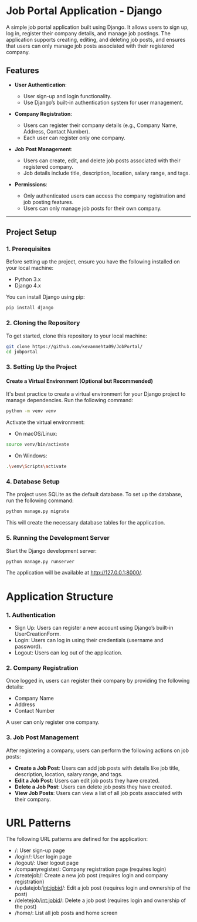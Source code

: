 # Job Portal Application - Django

A simple job portal application built using Django. It allows users to sign up, log in, register their company details, and manage job postings. The application supports creating, editing, and deleting job posts, and ensures that users can only manage job posts associated with their registered company.

## Features
- **User Authentication**: 
  - User sign-up and login functionality.
  - Use Django’s built-in authentication system for user management.
  
- **Company Registration**:
  - Users can register their company details (e.g., Company Name, Address, Contact Number).
  - Each user can register only one company.
  
- **Job Post Management**:
  - Users can create, edit, and delete job posts associated with their registered company.
  - Job details include title, description, location, salary range, and tags.

- **Permissions**:
  - Only authenticated users can access the company registration and job posting features.
  - Users can only manage job posts for their own company.

---

## Project Setup

### 1. **Prerequisites**

Before setting up the project, ensure you have the following installed on your local machine:

- Python 3.x
- Django 4.x

You can install Django using pip:

```bash
pip install django
```


### 2. **Cloning the Repository**
To get started, clone this repository to your local machine:

```bash
git clone https://github.com/kevanmehta09/JobPortal/
cd jobportal
```

### 3. Setting Up the Project
#### Create a Virtual Environment (Optional but Recommended)
It's best practice to create a virtual environment for your Django project to manage dependencies. Run the following command:

```bash
python -m venv venv
```
Activate the virtual environment:

- On macOS/Linux:

```bash
source venv/bin/activate
```
- On Windows:

```bash
.\venv\Scripts\activate
```
### 4. Database Setup
The project uses SQLite as the default database. To set up the database, run the following command:

```bash
python manage.py migrate
```
This will create the necessary database tables for the application.

### 5. Running the Development Server
Start the Django development server:

```bash
python manage.py runserver
```
The application will be available at http://127.0.0.1:8000/.

# Application Structure
### 1. Authentication
- Sign Up: Users can register a new account using Django’s built-in UserCreationForm.
- Login: Users can log in using their credentials (username and password).
- Logout: Users can log out of the application.

### 2. Company Registration
Once logged in, users can register their company by providing the following details:

- Company Name
- Address
- Contact Number

A user can only register one company.

### 3. Job Post Management
After registering a company, users can perform the following actions on job posts:

- **Create a Job Post**: Users can add job posts with details like job title, description, location, salary range, and tags.
- **Edit a Job Post**: Users can edit job posts they have created.
- **Delete a Job Post**: Users can delete job posts they have created.
- **View Job Posts**: Users can view a list of all job posts associated with their company.

# URL Patterns

The following URL patterns are defined for the application:

- /: User sign-up page
- /login/: User login page
- /logout/: User logout page
- /companyregister/: Company registration page (requires login)
- /createjob/: Create a new job post (requires login and company registration)
- /updatejob/<int:jobid>/: Edit a job post (requires login and ownership of the post)
- /deletejob/<int:jobid>/: Delete a job post (requires login and ownership of the post)
- /home/: List all job posts and home screen

